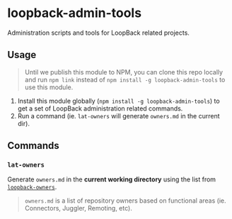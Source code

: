 # loopback-admin-tools

Administration scripts and tools for LoopBack related projects.

## Usage

> Until we publish this module to NPM, you can clone this repo locally and run
`npm link` instead of `npm install -g loopback-admin-tools` to use this module.

1. Install this module globally (`npm install -g loopback-admin-tools`) to get
   a set of LoopBack administration related commands.
1. Run a command (ie. `lat-owners` will generate `owners.md` in the current
   dir).

## Commands

### `lat-owners`

Generate `owners.md` in the **current working directory** using the list from [`loopback-owners`](//github.com/strongloop/loopback-owners/blob/master/index.js).

> `owners.md` is a list of repository owners based on functional areas (ie.
> Connectors, Juggler, Remoting, etc).
